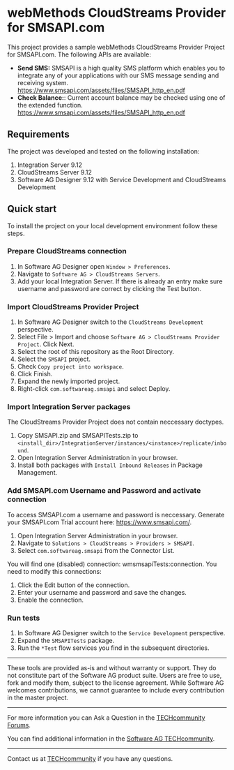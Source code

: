 # webMethods CloudStreams Provider for SMSAPI.com
This project provides a sample webMethods CloudStreams Provider Project for SMSAPI.com. The following APIs are available:
* **Send SMS:** SMSAPI is a high quality SMS platform which enables you to integrate any of your applications with our
SMS message sending and receiving system. https://www.smsapi.com/assets/files/SMSAPI_http_en.pdf
* **Check Balance:**: Current account balance may be checked using one of the extended function. https://www.smsapi.com/assets/files/SMSAPI_http_en.pdf

## Requirements

The project was developed and tested on the following installation:
1. Integration Server 9.12
2. CloudStreams Server 9.12
3. Software AG Designer 9.12 with Service Development and CloudStreams Development

## Quick start

To install the project on your local development environment follow these steps.

### Prepare CloudStreams connection

1. In Software AG Designer open ```Window > Preferences```.
2. Navigate to ```Software AG > CloudStreams Servers```.
3. Add your local Integration Server. If there is already an entry make sure username and password are correct by clicking the Test button.

### Import CloudStreams Provider Project

1. In Software AG Designer switch to the ```CloudStreams Development``` perspective.
2. Select File > Import and choose ```Software AG > CloudStreams Provider Project```. Click Next.
3. Select the root of this repository as the Root Directory.
4. Select the ```SMSAPI``` project.
5. Check ```Copy project into workspace```.
6. Click Finish.
7. Expand the newly imported project.
8. Right-click ```com.softwareag.smsapi``` and select Deploy.

### Import Integration Server packages
The CloudStreams Provider Project does not contain neccessary doctypes.

1. Copy SMSAPI.zip and SMSAPITests.zip to ```<install_dir>/IntegrationServer/instances/<instance>/replicate/inbound```.
2. Open Integration Server Administration in your browser.
3. Install both packages with ```Install Inbound Releases``` in Package Management.

### Add SMSAPI.com Username and Password and activate connection

To access SMSAPI.com a username and password is neccessary. Generate your SMSAPI.com Trial account here: https://www.smsapi.com/.

1. Open Integration Server Administration in your browser.
2. Navigate to ```Solutions > CloudStreams > Providers > SMSAPI```.
3. Select ```com.softwareag.smsapi``` from the Connector List.

You will find one (disabled) connection: wmsmsapiTests:connection. You need to modify this connections:
1. Click the Edit button of the connection.
2. Enter your username and password and save the changes.
3. Enable the connection.

### Run tests

1. In Software AG Designer switch to the ```Service Development``` perspective.
2. Expand the ```SMSAPITests``` package.
3. Run the ```*Test``` flow services you find in the subsequent directories.
______________________
These tools are provided as-is and without warranty or support. They do not constitute part of the Software AG product suite. Users are free to use, fork and modify them, subject to the license agreement. While Software AG welcomes contributions, we cannot guarantee to include every contribution in the master project.
_____________
For more information you can Ask a Question in the [TECHcommunity Forums](https://tech.forums.softwareag.com/tags/c/forum/1/CloudStreams).

You can find additional information in the [Software AG TECHcommunity](https://tech.forums.softwareag.com/tag/CloudStreams).
_____________
Contact us at [TECHcommunity](mailto:technologycommunity@softwareag.com?subject=Github/SoftwareAG) if you have any questions.
